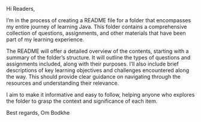 Hi Readers,

I’m in the process of creating a README file for a folder that encompasses my entire journey of learning Java. This folder contains a comprehensive collection of questions, assignments, and other materials that have been part of my learning experience.

The README will offer a detailed overview of the contents, starting with a summary of the folder’s structure. It will outline the types of questions and assignments included, along with their purposes. I’ll also include brief descriptions of key learning objectives and challenges encountered along the way. This should provide clear guidance on navigating through the resources and understanding their relevance.

I aim to make it informative and easy to follow, helping anyone who explores the folder to grasp the context and significance of each item.

Best regards,
Om Bodkhe
